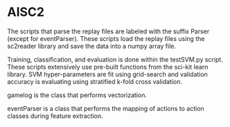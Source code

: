 AISC2
=====

The scripts that parse the replay files are labeled with the suffix Parser (except for eventParser). These scripts load the replay files using 
the sc2reader library and save the data into a numpy array file. 

Training, classification, and evaluation is done within the testSVM.py script. These scripts extensively use pre-built functions from the 
sci-kit learn library. SVM hyper-parameters are fit using grid-search and validation accuracy is evaluating using stratified k-fold cross validation.

gamelog is the class that performs vectorization. 

eventParser is a class that performs the mapping of actions to action classes during feature extraction. 

